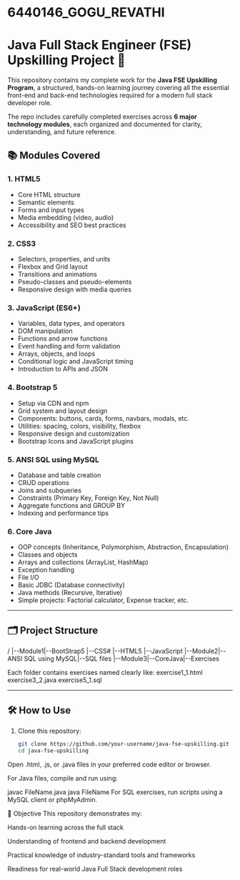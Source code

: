 # 6440146_GOGU_REVATHI
# Java Full Stack Engineer (FSE) Upskilling Project 🚀

This repository contains my complete work for the **Java FSE Upskilling Program**, a structured, hands-on learning journey covering all the essential front-end and back-end technologies required for a modern full stack developer role.

The repo includes carefully completed exercises across **6 major technology modules**, each organized and documented for clarity, understanding, and future reference.

## 📚 Modules Covered

### 1. HTML5
- Core HTML structure
- Semantic elements
- Forms and input types
- Media embedding (video, audio)
- Accessibility and SEO best practices

### 2. CSS3
- Selectors, properties, and units
- Flexbox and Grid layout
- Transitions and animations
- Pseudo-classes and pseudo-elements
- Responsive design with media queries

### 3. JavaScript (ES6+)
- Variables, data types, and operators
- DOM manipulation
- Functions and arrow functions
- Event handling and form validation
- Arrays, objects, and loops
- Conditional logic and JavaScript timing
- Introduction to APIs and JSON

### 4. Bootstrap 5
- Setup via CDN and npm
- Grid system and layout design
- Components: buttons, cards, forms, navbars, modals, etc.
- Utilities: spacing, colors, visibility, flexbox
- Responsive design and customization
- Bootstrap Icons and JavaScript plugins

### 5. ANSI SQL using MySQL
- Database and table creation
- CRUD operations
- Joins and subqueries
- Constraints (Primary Key, Foreign Key, Not Null)
- Aggregate functions and GROUP BY
- Indexing and performance tips

### 6. Core Java
- OOP concepts (Inheritance, Polymorphism, Abstraction, Encapsulation)
- Classes and objects
- Arrays and collections (ArrayList, HashMap)
- Exception handling
- File I/O
- Basic JDBC (Database connectivity)
- Java methods (Recursive, Iterative)
- Simple projects: Factorial calculator, Expense tracker, etc.

---

## 🗂️ Project Structure
/
|--Module1|--BootStrap5
          |--CSS#
          |--HTML5
          |--JavaScript
|--Module2|--ANSI SQL using MySQL|--SQL files
|--Module3|--CoreJava|--Exercises


Each folder contains exercises named clearly like:
exercise1_1.html
exercise3_2.java
exercise5_1.sql


---

## 🛠️ How to Use

1. Clone this repository:
   ```bash
   git clone https://github.com/your-username/java-fse-upskilling.git
   cd java-fse-upskilling

Open .html, .js, or .java files in your preferred code editor or browser.

For Java files, compile and run using:

javac FileName.java
java FileName
For SQL exercises, run scripts using a MySQL client or phpMyAdmin.

🎯 Objective
This repository demonstrates my:

Hands-on learning across the full stack

Understanding of frontend and backend development

Practical knowledge of industry-standard tools and frameworks

Readiness for real-world Java Full Stack development roles
